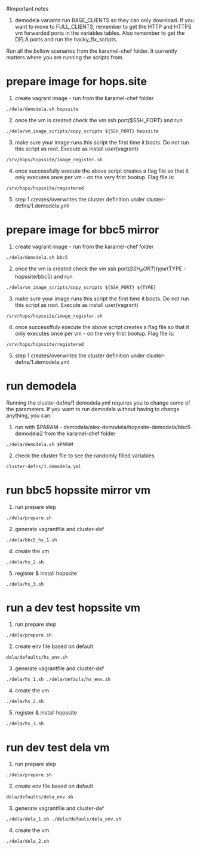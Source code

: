 #Important notes
1. demodela variants run BASE_CLIENTS so they can only download. If you want to move to FULL_CLIENTS, remember to get the HTTP and HTTPS vm forwarded ports in the variables tables. Also remember to get the DELA ports and run the hacky_fix_scripts.

Run all the bellow scenarios from the karamel-chef folder. It currently matters where you are running the scripts from.

# prepare image for hops.site
1. create vagrant image - run from the karamel-chef folder
```
./dela/demodela.sh hopssite
```
2. once the vm is created check the vm ssh port($SSH_PORT) and run 
```
./dela/vm_image_scripts/copy_scripts ${SSH_PORT} hopssite
``` 
3. make sure your image runs this script the first time it boots. Do not run this script as root. Execute as install user(vagrant)
```
/srv/hops/hopssite/image_register.sh
```
4. once successfully execute the above script creates a flag file so that it only executes once per vm - on the very frist bootup. Flag file is: 
```
/srv/hops/hopssite/registered
```
5. step 1 creates/overwrites the cluster definition under cluster-defns/1.demodela.yml

# prepare image for bbc5 mirror
1. create vagrant image - run from the karamel-chef folder
```
./dela/demodela.sh bbc5
```
2. once the vm is created check the vm ssh port($SSH_PORT) type($TYPE - hopssite/bbc5) and run 
```
./dela/vm_image_scripts/copy_scripts ${SSH_PORT} ${TYPE}
``` 
3. make sure your image runs this script the first time it boots. Do not run this script as root. Execute as install user(vagrant)
```
/srv/hops/hopssite/image_register.sh
```
4. once successffuly execute the above script creates a flag file so that it only executes once per vm - on the very frist bootup. Flag file is: 
```
/srv/hops/hopssite/registered
```
5. step 1 creates/overwrites the cluster definition under cluster-defns/1.demodela.yml


# run demodela
Running the cluster-defns/1.demodela.yml requires you to change some of the parameters. 
If you want to run demodela without having to change anything, you can:
1. run with $PARAM - demodela/alex-demodela/hopssite-demodela/bbc5-demodela2 from the karamel-chef folder
```
./dela/demodela.sh $PARAM
```
2. check the cluster file to see the randomly filled variables 
```
cluster-defns/1.demodela.yml
```

# run bbc5 hopssite mirror vm
1. run prepare step 
```
./dela/prepare.sh
```
2. generate vagrantfile and cluster-def 
```
./dela/bbc5_hs_1.sh
```
4. create the vm 
```
./dela/hs_2.sh
```
5. register & install hopssite 
```
./dela/hs_3.sh
```

# run a dev test hopssite vm
1. run prepare step 
```
./dela/prepare.sh
```
2. create env file based on default 
```
dela/defaults/hs_env.sh
```
3. generate vagrantfile and cluster-def 
```
./dela/hs_1.sh ./dela/defauls/hs_env.sh
```
4. create the vm 
```
./dela/hs_2.sh
```
5. register & install hopssite 
```
./dela/hs_3.sh
```

# run dev test dela vm
1. run prepare step 
```
./dela/prepare.sh
```
2. create env file based on default 
```
dela/defaults/dela_env.sh
```
3. generate vagrantfile and cluster-def 
```
./dela/dela_1.sh ./dela/defauls/dela_env.sh
```
4. create the vm 
```
./dela/dela_2.sh
```
